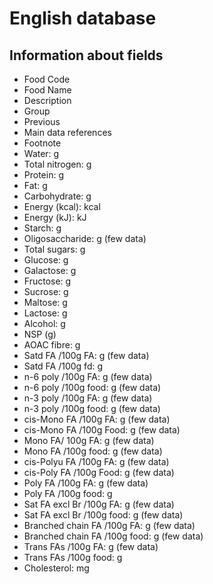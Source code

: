 # English database


## Information about fields

- Food Code
- Food Name
- Description
- Group
- Previous
- Main data references
- Footnote
- Water: g
- Total nitrogen: g
- Protein: g
- Fat: g
- Carbohydrate: g
- Energy (kcal): kcal
- Energy (kJ): kJ
- Starch: g
- Oligosaccharide: g (few data)
- Total sugars: g
- Glucose: g
- Galactose: g
- Fructose: g
- Sucrose: g
- Maltose: g
- Lactose: g
- Alcohol: g
- NSP (g)
- AOAC fibre: g
- Satd FA /100g FA: g (few data)
- Satd FA /100g fd: g
- n-6 poly /100g FA: g (few data)
- n-6 poly /100g food: g (few data)
- n-3 poly /100g FA: g (few data)
- n-3 poly /100g food: g (few data)
- cis-Mono FA /100g FA: g (few data)
- cis-Mono FA /100g Food: g (few data)
- Mono FA/ 100g FA: g (few data)
- Mono FA /100g food: g (few data)
- cis-Polyu FA /100g FA: g (few data)
- cis-Poly FA /100g Food: g (few data)
- Poly FA /100g FA: g (few data)
- Poly FA /100g food: g
- Sat FA excl Br /100g FA: g (few data)
- Sat FA excl Br /100g food: g (few data)
- Branched chain FA /100g FA: g (few data)
- Branched chain FA /100g food: g (few data)
- Trans FAs /100g FA: g (few data)
- Trans FAs /100g food: g
- Cholesterol: mg
